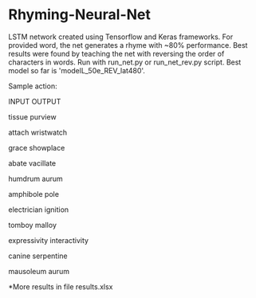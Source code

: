# Rhyming-Neural-Net
LSTM network created using Tensorflow and Keras frameworks.
For provided word, the net generates a rhyme with ~80% performance.
Best results were found by teaching the net with reversing the order of characters in words.
Run with run_net.py or run_net_rev.py script. Best model so far is 'modelL_50e_REV_lat480'.


Sample action:

INPUT   OUTPUT

tissue	purview

attach	wristwatch

grace	showplace

abate	vacillate

humdrum	aurum

amphibole	pole

electrician	ignition

tomboy	malloy

expressivity	interactivity

canine	serpentine

mausoleum	aurum


*More results in file results.xlsx
